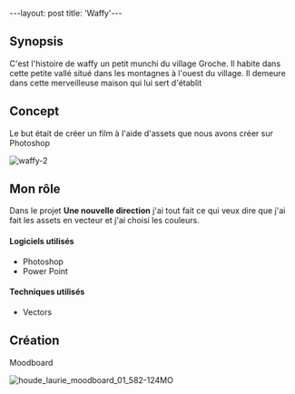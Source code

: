 
---layout: post
title: 'Waffy'---

## Synopsis ##

C'est l'histoire de waffy un petit munchi du village Groche. Il habite dans cette petite vallé situé dans les montagnes à l'ouest du village. Il demeure dans cette merveilleuse maison qui lui sert d'établit​

## Concept ##

Le but était de créer un film à l'aide d'assets que nous avons créer sur Photoshop


![waffy-2](https://github.com/lauriehoude/Portfolio-Laurie-Houde/assets/89647723/efb0f594-6d43-43e2-95ee-9d061cf258e2)




## Mon rôle ##


Dans le projet **Une nouvelle direction** j'ai tout fait ce qui veux dire que j'ai fait les assets en vecteur et j'ai choisi les couleurs. 




#### Logiciels utilisés ####

- Photoshop
- Power Point



#### Techniques utilisés  ####

- Vectors

## Création ##

Moodboard 


![houde_laurie_moodboard_01_582-124MO](https://github.com/lauriehoude/Portfolio-Laurie-Houde/assets/89647723/279184d2-efb8-4265-a3fa-ea9c84afb843)
